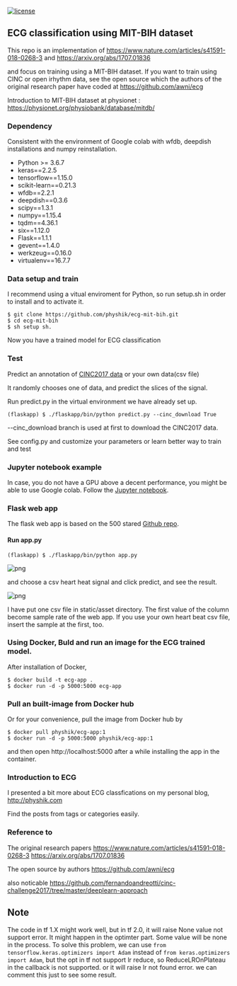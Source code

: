 [![license](https://img.shields.io/badge/License-GPL%20v3-blue.svg)](./LICENSE)

## ECG classification using MIT-BIH dataset 

This repo is an implementation of https://www.nature.com/articles/s41591-018-0268-3 and https://arxiv.org/abs/1707.01836

and focus on training using a MIT-BIH dataset. If you want to train using CINC or open irhythm data, see the open source which the authors of the original research paper have coded at https://github.com/awni/ecg

Introduction to MIT-BIH dataset at physionet : https://physionet.org/physiobank/database/mitdb/

### Dependency 

Consistent with the environment of Google colab with wfdb, deepdish installations and numpy reinstallation. 

- Python >= 3.6.7
- keras==2.2.5
- tensorflow==1.15.0 
- scikit-learn==0.21.3
- wfdb==2.2.1
- deepdish==0.3.6
- scipy==1.3.1
- numpy==1.15.4
- tqdm==4.36.1
- six==1.12.0
- Flask==1.1.1
- gevent==1.4.0
- werkzeug==0.16.0
- virtualenv==16.7.7




### Data setup and train 

I recommend using a vitual enviroment for Python, so run setup.sh in order to install and to activate it. 
```
$ git clone https://github.com/physhik/ecg-mit-bih.git
$ cd ecg-mit-bih
$ sh setup sh.
```
Now you have a trained model for ECG classification 


### Test

Predict an annotation of [CINC2017 data](https://physionet.org/challenge/2017/) or your own data(csv file)

It randomly chooses one of data, and predict the slices of the signal.

Run predict.py in the virtual environment we have already set up.
```
(flaskapp) $ ./flaskapp/bin/python predict.py --cinc_download True
```
--cinc_download branch is used at first to download the CINC2017 data.

See config.py and customize your parameters or learn better way to train and test 


### Jupyter notebook example

In case, you do not have a GPU above a decent performance, you might be able to use Google colab. Follow the [Jupyter notebook](https://github.com/physhik/ecg-mit-bih/blob/master/src/practice/ecg_mit.ipynb).


### Flask web app

The flask web app is based on the 500 stared [Github repo](https://github.com/mtobeiyf/keras-flask-deploy-webapp). 

#### Run app.py
```
(flaskapp) $ ./flaskapp/bin/python app.py
```

![png](src/static/asset/capture1.png)

and choose a csv heart heat signal and click predict, and see the result. 

![png](src/static/asset/capture2.png)

I have put one csv file in static/asset directory. The first value of the column become sample rate of the web app. If you use your own heart beat csv file, insert the sample at the first, too.   


### Using Docker, Buld and run an image for the ECG trained model.

After installation of Docker, 

```
$ docker build -t ecg-app .  
$ docker run -d -p 5000:5000 ecg-app
```

### Pull an built-image from Docker hub

Or for your convenience, pull the image from Docker hub by 

```
$ docker pull physhik/ecg-app:1 
$ docker run -d -p 5000:5000 physhik/ecg-app:1
```

and then open http://localhost:5000 after a while installing the app in the container. 



### Introduction to ECG 

I presented a bit more about ECG classfications on my personal blog, http://physhik.com 

Find the posts from tags or categories easily.  

### Reference to 

The original research papers
https://www.nature.com/articles/s41591-018-0268-3
https://arxiv.org/abs/1707.01836

The open source by authors
https://github.com/awni/ecg

also noticable 
https://github.com/fernandoandreotti/cinc-challenge2017/tree/master/deeplearn-approach

## Note

The code in tf 1.X might work well, but in tf 2.0, it will raise None value not support error. It might happen in the optimter part. Some value will be none in the process.
To solve this problem, we can use `from tensorflow.keras.optimizers import Adam` instead of `from keras.optimizers import Adam`, but the opt in tf not support lr reduce, so ReduceLROnPlateau in the callback is not supported. or it will raise lr not found error. we can comment this just to see some result.



   